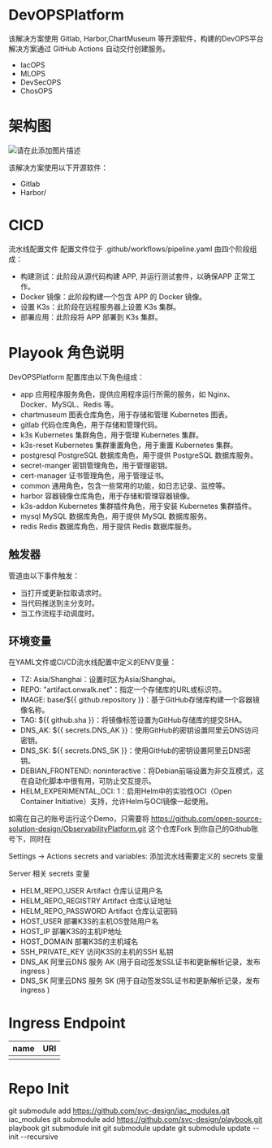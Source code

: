 # DevOPSPlatform

该解决方案使用 Gitlab, Harbor,ChartMuseum 等开源软件，构建的DevOPS平台解决方案通过 GitHub Actions 自动交付创建服务。

- IacOPS
- MLOPS
- DevSecOPS
- ChosOPS

# 架构图

![请在此添加图片描述](https://developer.qcloudimg.com/http-save/yehe-2810186/a4bab250e17d279a9a09c794249a09d6.png?qc_blockWidth=620&qc_blockHeight=435)

该解决方案使用以下开源软件：

- Gitlab
- Harbor/


# CICD
流水线配置文件
配置文件位于 .github/workflows/pipeline.yaml 由四个阶段组成：

- 构建测试：此阶段从源代码构建 APP, 并运行测试套件，以确保APP 正常工作。
- Docker 镜像：此阶段构建一个包含 APP 的 Docker 镜像。
- 设置 K3s：此阶段在远程服务器上设置 K3s 集群。
- 部署应用：此阶段将 APP 部署到 K3s 集群。

# Playook 角色说明

DevOPSPlatform 配置库由以下角色组成：

- app	        应用程序服务角色，提供应用程序运行所需的服务，如 Nginx、Docker、MySQL、Redis 等。
- chartmuseum	图表仓库角色，用于存储和管理 Kubernetes 图表。
- gitlab	代码仓库角色，用于存储和管理代码。
- k3s	Kubernetes 集群角色，用于管理 Kubernetes 集群。
- k3s-reset	Kubernetes 集群重置角色，用于重置 Kubernetes 集群。
- postgresql	PostgreSQL 数据库角色，用于提供 PostgreSQL 数据库服务。
- secret-manger	密钥管理角色，用于管理密钥。
- cert-manager	证书管理角色，用于管理证书。
- common	通用角色，包含一些常用的功能，如日志记录、监控等。
- harbor	容器镜像仓库角色，用于存储和管理容器镜像。
- k3s-addon	Kubernetes 集群插件角色，用于安装 Kubernetes 集群插件。
- mysql	        MySQL 数据库角色，用于提供 MySQL 数据库服务。
- redis	        Redis 数据库角色，用于提供 Redis 数据库服务。

## 触发器
管道由以下事件触发：

- 当打开或更新拉取请求时。
- 当代码推送到主分支时。
- 当工作流程手动调度时。

## 环境变量

在YAML文件或CI/CD流水线配置中定义的ENV变量：

- TZ: Asia/Shanghai：设置时区为Asia/Shanghai。
- REPO: "artifact.onwalk.net"：指定一个存储库的URL或标识符。
- IMAGE: base/${{ github.repository }}：基于GitHub存储库构建一个容器镜像名称。
- TAG: ${{ github.sha }}：将镜像标签设置为GitHub存储库的提交SHA。
- DNS_AK: ${{ secrets.DNS_AK }}：使用GitHub的密钥设置阿里云DNS访问密钥。
- DNS_SK: ${{ secrets.DNS_SK }}：使用GitHub的密钥设置阿里云DNS密钥。
- DEBIAN_FRONTEND: noninteractive：将Debian前端设置为非交互模式，这在自动化脚本中很有用，可防止交互提示。
- HELM_EXPERIMENTAL_OCI: 1：启用Helm中的实验性OCI（Open Container Initiative）支持，允许Helm与OCI镜像一起使用。

如需在自己的账号运行这个Demo，只需要将 https://github.com/open-source-solution-design/ObservabilityPlatform.git 这个仓库Fork 到你自己的Github账号下，同时在

Settings -> Actions secrets and variables: 添加流水线需要定义的 secrets 变量

Server 相关 secrets 变量

- HELM_REPO_USER            Artifact 仓库认证用户名
- HELM_REPO_REGISTRY      Artifact 仓库认证地址
- HELM_REPO_PASSWORD    Artifact 仓库认证密码
- HOST_USER                       部署K3S的主机OS登陆用户名
- HOST_IP                            部署K3S的主机IP地址
- HOST_DOMAIN                   部署K3S的主机域名
- SSH_PRIVATE_KEY             访问K3S的主机的SSH 私钥
- DNS_AK                             阿里云DNS 服务 AK (用于自动签发SSL证书和更新解析记录，发布ingress )
- DNS_SK                             阿里云DNS 服务 SK (用于自动签发SSL证书和更新解析记录，发布ingress )


# Ingress Endpoint

| name | URI |
| ---  | --- |
|      |     |

#  Repo Init

git submodule add https://github.com/svc-design/iac_modules.git iac_modules
git submodule add https://github.com/svc-design/playbook.git playbook
git submodule init
git submodule update
git submodule update --init --recursive
